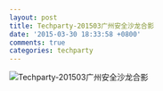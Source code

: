 ```yaml
---
layout: post
title: Techparty-201503广州安全沙龙合影
date: '2015-03-30 18:33:58 +0800'
comments: true
categories: techparty
---
```


![Techparty-201503广州安全沙龙合影](http://ww4.sinaimg.cn/large/62503f09gw1eqqhoiso2rj20sg098mz5.jpg)

